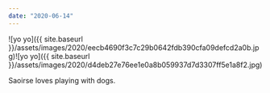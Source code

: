 ```yaml
---
date: "2020-06-14"
---
```


![yo yo]({{ site.baseurl }}/assets/images/2020/eecb4690f3c7c29b0642fdb390cfa09defcd2a0b.jpg)![yo yo]({{ site.baseurl }}/assets/images/2020/d4deb27e76ee1e0a8b059937d7d3307ff5e1a8f2.jpg)

Saoirse loves playing with dogs.
